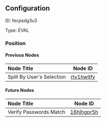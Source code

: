 # 
## Configuration
ID:  fecpsdg3u3

Type: EVAL 








### Position

#### Previous Nodes
| Node Title | Node ID |
| :------------- | ------------ |
| Split By User&#39;s Selection | [rtv1hwltfy](./rtv1hwltfy.md) | 
 
 #### Future Nodes
| Node Title | Node ID |
| :------------- | ------------ |
| Verify Passwords Match |[16hlhgpr5h](./16hlhgpr5h.md) | 
